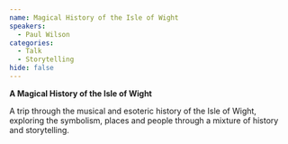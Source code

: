```yaml
---
name: Magical History of the Isle of Wight
speakers:
  - Paul Wilson
categories:
  - Talk
  - Storytelling
hide: false
---
```


__A Magical History of the Isle of Wight__

A trip through the musical and esoteric history of the Isle of Wight, exploring the symbolism, places and people through a mixture of history and storytelling.

